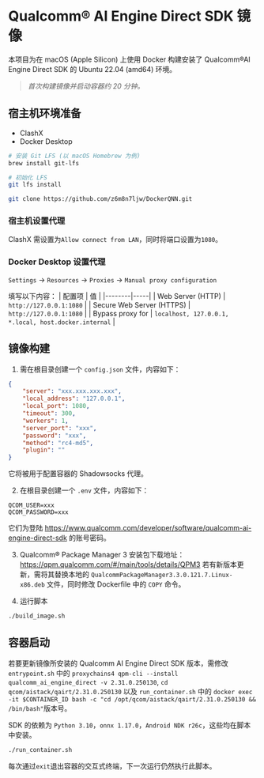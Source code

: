 # Qualcomm® AI Engine Direct SDK 镜像
本项目为在 macOS (Apple Silicon) 上使用 Docker 构建安装了 Qualcomm®AI Engine Direct SDK 的 Ubuntu 22.04 (amd64) 环境。
> *首次构建镜像并启动容器约 20 分钟。*

## 宿主机环境准备
- ClashX
- Docker Desktop

```bash
# 安装 Git LFS (以 macOS Homebrew 为例)
brew install git-lfs

# 初始化 LFS
git lfs install

git clone https://github.com/z6m8n7ljw/DockerQNN.git
```

### 宿主机设置代理
ClashX 需设置为`Allow connect from LAN`，同时将端口设置为`1080`。

### Docker Desktop 设置代理
`Settings` -> `Resources` -> `Proxies` -> `Manual proxy configuration`

填写以下内容：
| 配置项 | 值 |
|--------|-----|
| Web Server (HTTP) | `http://127.0.0.1:1080` |
| Secure Web Server (HTTPS) | `http://127.0.0.1:1080` |
| Bypass proxy for | `localhost, 127.0.0.1, *.local, host.docker.internal` |

## 镜像构建
1. 需在根目录创建一个 `config.json` 文件，内容如下：
```json
{
    "server": "xxx.xxx.xxx.xxx",
    "local_address": "127.0.0.1",
    "local_port": 1080,
    "timeout": 300,
    "workers": 1,
    "server_port": "xxx",
    "password": "xxx",
    "method": "rc4-md5",
    "plugin": ""
}
```
它将被用于配置容器的 Shadowsocks 代理。

2. 在根目录创建一个 `.env` 文件，内容如下：
```
QCOM_USER=xxx
QCOM_PASSWORD=xxx
```
它们为登陆 https://www.qualcomm.com/developer/software/qualcomm-ai-engine-direct-sdk 的账号密码。

3. Qualcomm® Package Manager 3 安装包下载地址：https://qpm.qualcomm.com/#/main/tools/details/QPM3
若有新版本更新，需将其替换本地的 `QualcommPackageManager3.3.0.121.7.Linux-x86.deb` 文件，同时修改 Dockerfile 中的 `COPY` 命令。

4. 运行脚本
```bash
./build_image.sh
```

## 容器启动
若要更新镜像所安装的 Qualcomm AI Engine Direct SDK 版本，需修改 `entrypoint.sh` 中的 `proxychains4 qpm-cli --install qualcomm_ai_engine_direct -v 2.31.0.250130`, `cd qcom/aistack/qairt/2.31.0.250130` 以及 `run_container.sh` 中的 `docker exec -it $CONTAINER_ID bash -c "cd /opt/qcom/aistack/qairt/2.31.0.250130 && /bin/bash"`版本号。

SDK 的依赖为 `Python 3.10`，`onnx 1.17.0`，`Android NDK r26c`，这些均在脚本中安装。

```bash
./run_container.sh
```
每次通过`exit`退出容器的交互式终端，下一次运行仍然执行此脚本。
